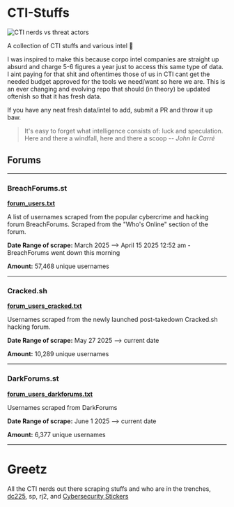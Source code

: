# CTI-Stuffs

![CTI nerds vs threat actors](https://i.imgur.com/SP93Ph5.png)

A collection of CTI stuffs and various intel 📃 

I was inspired to make this because corpo intel companies are straight up absurd and charge 5-6 figures a year just to access this same type of data. I aint paying for that shit and oftentimes those of us in CTI cant get the needed budget approved for the tools we need/want so here we are. This is an ever changing and evolving repo that should (in theory) be updated oftenish so that it has fresh data.

If you have any neat fresh data/intel to add, submit a PR and throw it up baw.

> It's easy to forget what intelligence consists of: luck and speculation. Here and there a windfall, here and there a scoop -- *John le Carré*

## Forums

---

### BreachForums.st

**[forum_users.txt](https://github.com/spmedia/CTI-Stuffs/blob/main/forum_users.txt)**

A list of usernames scraped from the popular cybercrime and hacking forum BreachForums. Scraped from the "Who's Online" section of the forum.

**Date Range of scrape:** March 2025 --> April 15 2025 12:52 am - BreachForums went down this morning

**Amount:** 57,468 unique usernames

---

### Cracked.sh

**[forum_users_cracked.txt](https://github.com/spmedia/CTI-Stuffs/blob/main/forum_users_cracked.txt)**

Usernames scraped from the newly launched post-takedown Cracked.sh hacking forum.

**Date Range of scrape:** May 27 2025 --> current date

**Amount:** 10,289 unique usernames

---

### DarkForums.st

**[forum_users_darkforums.txt](https://github.com/spmedia/CTI-Stuffs/blob/main/forum_users_darkforums.txt)**

Usernames scraped from DarkForums

**Date Range of scrape:** June 1 2025 --> current date

**Amount:** 6,377 unique usernames

----

# Greetz

All the CTI nerds out there scraping stuffs and who are in the trenches, [dc225](https://defcon225.org/), sp, rj2, and [Cybersecurity Stickers](https://cybersecuritystickers.com/)
